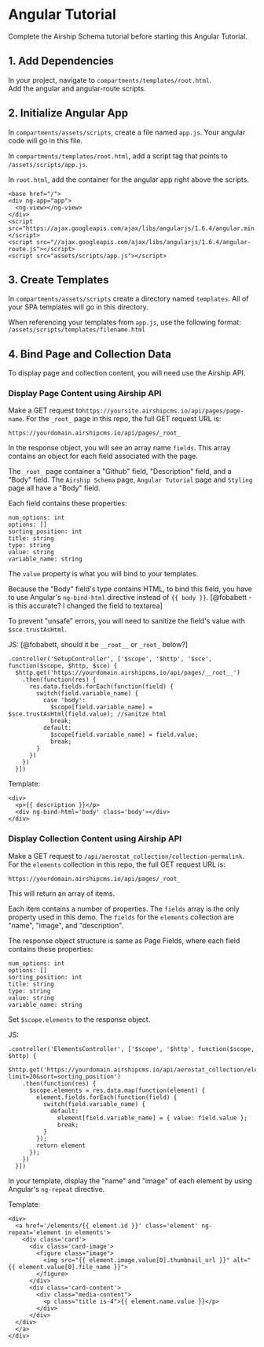 # Angular Tutorial
Complete the Airship Schema tutorial before starting this Angular Tutorial.

## 1. Add Dependencies
In your project, navigate to `compartments/templates/root.html`.  
Add the angular and angular-route scripts.

## 2. Initialize Angular App

In `compartments/assets/scripts`, create a file named `app.js`. Your angular code will go in this file.

In `compartments/templates/root.html`, add a script tag that points to `/assets/scripts/app.js`.

In `root.html`, add the container for the angular app right above the scripts.
```
<base href="/">  
<div ng-app="app">  
  <ng-view></ng-view>  
</div>  
<script src="https://ajax.googleapis.com/ajax/libs/angularjs/1.6.4/angular.min.js"></script>  
<script src="//ajax.googleapis.com/ajax/libs/angularjs/1.6.4/angular-route.js"></script>  
<script src="assets/scripts/app.js"></script>
```

## 3. Create Templates
In `compartments/assets/scripts` create a directory named `templates`. All of your SPA templates will go in this directory.

When referencing your templates from `app.js`, use the following format: `/assets/scripts/templates/filename.html`

## 4. Bind Page and Collection Data
To display page and collection content, you will need use the Airship API.

### Display Page Content using Airship API
Make a GET request to`https://yoursite.airshipcms.io/api/pages/page-name`. 
For the `_root_` page in this repo, the full GET request URL is: 
```
https://yourdomain.airshipcms.io/api/pages/_root_
```

In the response object, you will see an array name `fields`. This array contains an object for each field associated with the page.

The `_root_` page container a "Github" field, "Description" field, and a "Body" field. The `Airship Schema` page, `Angular Tutorial` page and `Styling` page all have a "Body" field.

Each field contains these properties:
```
num_options: int
options: []
sorting_position: int
title: string
type: string
value: string
variable_name: string
```

The `value` property is what you will bind to your templates.

Because the "Body" field's type contains HTML, to bind this field, you have to use Angular's `ng-bind-html` directive instead of `{{ body }}`. [@fobabett -  is this accurate? I changed the field to textarea]

To prevent "unsafe" errors, you will need to sanitize the field's value with `$sce.trustAsHtml`.

JS: [@fobabett, should it be `__root__` or `_root_` below?]
```
.controller('SetupController', ['$scope', '$http', '$sce', function($scope, $http, $sce) {
  $http.get('https://yourdomain.airshipcms.io/api/pages/__root__')
    .then(function(res) {
      res.data.fields.forEach(function(field) {
        switch(field.variable_name) {
          case 'body':
            $scope[field.variable_name] = $sce.trustAsHtml(field.value); //sanitze html
            break;
          default:
            $scope[field.variable_name] = field.value;
            break;
        }
      })
    })
  }])
```

Template:
```
<div>  
  <p>{{ description }}</p>  
  <div ng-bind-html='body' class='body'></div>  
</div>
```

### Display Collection Content using Airship API
Make a GET request to `/api/aerostat_collection/collection-permalink`. 
For the `elements` collection in this repo, the full GET request URL is: 
```
https://yourdomain.airshipcms.io/api/pages/_root_
``` 

This will return an array of items.

Each item contains a number of properties. The `fields` array is the only property used in this demo. The `fields` for the `elements` collection are "name", "image", and "description".

The response object structure is same as Page Fields, where each field contains these properties:
```
num_options: int
options: []
sorting_position: int
title: string
type: string
value: string
variable_name: string
```

Set `$scope.elements` to the response object.

JS:
```
.controller('ElementsController', ['$scope', '$http', function($scope, $http) {
  $http.get('https://yourdomain.airshipcms.io/api/aerostat_collection/elements?limit=20&sort=sorting_position')
    .then(function(res) {
      $scope.elements = res.data.map(function(element) {
        element.fields.forEach(function(field) {
          switch(field.variable_name) {
            default:
              element[field.variable_name] = { value: field.value };
              break;
          }
        });
        return element
      });
    })
  }])
```

In your template, display the "name" and "image" of each element by using Angular's `ng-repeat` directive.

Template:
```
<div>  
  <a href='/elements/{{ element.id }}' class='element' ng-repeat='element in elements'>  
    <div class='card'>  
      <div class='card-image'>  
        <figure class="image">  
          <img src="{{ element.image.value[0].thumbnail_url }}" alt="{{ element.value[0].file_name }}">  
        </figure>  
      </div>  
      <div class='card-content'>  
        <div class="media-content">  
          <p class="title is-4">{{ element.name.value }}</p>  
        </div>  
      </div>  
  </div>  
  </a>  
</div>
```
